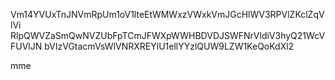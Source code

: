Vm14YVUxTnJNVmRpUm1oV1lteEtWMWxzVWxkVmJGcHlWV3RPVlZKclZqVlVi
RlpQWVZaSmQwNVZUbFpTCmJFWXpWWHBDVDJSWFNrVldiV3hyQ21WcVFUVlJN
bVIzVGtacmVsWlVNRXREYlU1ellYYzlQUW9LZW1KeQoKdXl2

mme